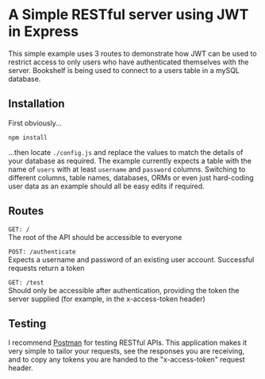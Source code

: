 # A Simple RESTful server using JWT in Express
This simple example uses 3 routes to demonstrate how JWT can be used to restrict access to only users who have authenticated themselves with the server.
Bookshelf is being used to connect to a users table in a mySQL database.

## Installation
First obviously...

```
npm install
```

...then locate `./config.js` and replace the values to match the details of your database as required. The example currently expects a table with the name of `users` with at least `username` and `password` columns.
Switching to different columns, table names, databases, ORMs or even just hard-coding user data as an example should all be easy edits if required.

## Routes

`GET: /`  
The root of the API should be accessible to everyone

`POST: /authenticate`  
Expects a username and password of an existing user account. Successful requests return a token

`GET: /test`  
Should only be accessible after authentication, providing the token the server supplied (for example, in the x-access-token header)

## Testing
I recommend [Postman](https://www.getpostman.com/) for testing RESTful APIs. This application makes it very simple to tailor your requests, see the responses you are receiving, and to copy any tokens you are handed to the "x-access-token" request header.
